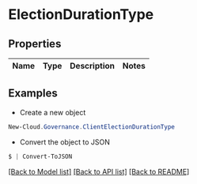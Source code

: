 # ElectionDurationType
## Properties

Name | Type | Description | Notes
------------ | ------------- | ------------- | -------------

## Examples

- Create a new object
```powershell
New-Cloud.Governance.ClientElectionDurationType 
```

- Convert the object to JSON
```powershell
$ | Convert-ToJSON
```


[[Back to Model list]](../README.md#documentation-for-models) [[Back to API list]](../README.md#documentation-for-api-endpoints) [[Back to README]](../README.md)

